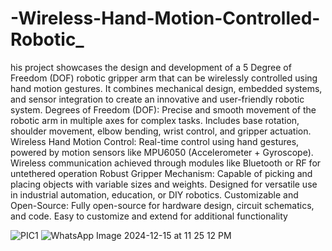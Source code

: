# -Wireless-Hand-Motion-Controlled-Robotic_
his project showcases the design and development of a 5 Degree of Freedom (DOF) robotic gripper arm that can be wirelessly controlled using hand motion gestures. It combines mechanical design, embedded systems, and sensor integration to create an innovative and user-friendly robotic system.
 Degrees of Freedom (DOF):
Precise and smooth movement of the robotic arm in multiple axes for complex tasks.
Includes base rotation, shoulder movement, elbow bending, wrist control, and gripper actuation.
Wireless Hand Motion Control:
Real-time control using hand gestures, powered by motion sensors like MPU6050 (Accelerometer + Gyroscope).
Wireless communication achieved through modules like Bluetooth or RF for untethered operation
Robust Gripper Mechanism:
Capable of picking and placing objects with variable sizes and weights.
Designed for versatile use in industrial automation, education, or DIY robotics.
Customizable and Open-Source:
Fully open-source for hardware design, circuit schematics, and code.
Easy to customize and extend for additional functionality

![PIC1](https://github.com/user-attachments/assets/024e5ac3-7d65-4955-8362-bf4c1a99a8b6) 
![WhatsApp Image 2024-12-15 at 11 25 12 PM](https://github.com/user-attachments/assets/37dd0e57-1a89-45d1-a45f-3b2ff242e161)

